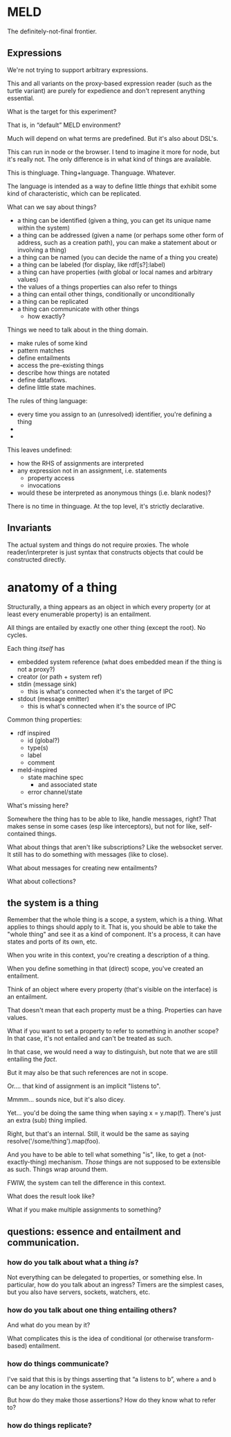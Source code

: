 # MELD

The definitely-not-final frontier.

## Expressions

We're not trying to support arbitrary expressions.

This and all variants on the proxy-based expression reader (such as the turtle
variant) are purely for expedience and don't represent anything essential.

What is the target for this experiment?

That is, in “default” MELD environment?

Much will depend on what terms are predefined.  But it's also about DSL's.

This can run in node or the browser.  I tend to imagine it more for node, but
it's really not.  The only difference is in what kind of things are available.

This is thingluage.  Thing+language.  Thanguage.  Whatever.

The language is intended as a way to define little *things* that exhibit some
kind of characteristic, which can be replicated.

What can we say about things?
- a thing can be identified (given a thing, you can get its unique name within
  the system)
- a thing can be addressed (given a name (or perhaps some other form of address,
  such as a creation path), you can make a statement about or involving a thing)
- a thing can be named (you can decide the name of a thing you create)
- a thing can be labeled (for display, like rdf[s?]:label)
- a thing can have properties (with global or local names and arbitrary values)
- the values of a things properties can also refer to things
- a thing can entail other things, conditionally or unconditionally
- a thing can be replicated
- a thing can communicate with other things
  - how exactly?

Things we need to talk about in the thing domain.
- make rules of some kind
- pattern matches
- define entailments
- access the pre-existing things
- describe how things are notated
- define dataflows.
- define little state machines.

The rules of thing language:
- every time you assign to an (unresolved) identifier, you're defining a thing
- 
- 

This leaves undefined:
- how the RHS of assignments are interpreted
- any expression not in an assignment, i.e. statements
  - property access
  - invocations
- would these be interpreted as anonymous things (i.e. blank nodes)?

There is no time in thinguage.  At the top level, it's strictly declarative.

## Invariants

The actual system and things do not require proxies.  The whole
reader/interpreter is just syntax that constructs objects that could be
constructed directly.

# anatomy of a thing

Structurally, a thing appears as an object in which every property (or at least
every enumerable property) is an entailment.

All things are entailed by exactly one other thing (except the root).  No
cycles.

Each thing *itself* has
- embedded system reference (what does embedded mean if the thing is not a
  proxy?)
- creator (or path + system ref)
- stdin (message sink)
  - this is what's connected when it's the target of IPC
- stdout (message emitter)
  - this is what's connected when it's the source of IPC

Common thing properties:
- rdf inspired
  - id (global?)
  - type(s)
  - label
  - comment
- meld-inspired
  - state machine spec
    - and associated state
  - error channel/state
  
What's missing here?

Somewhere the thing has to be able to like, handle messages, right?  That makes
sense in some cases (esp like interceptors), but not for like, self-contained
things.

What about things that aren't like subscriptions?  Like the websocket server.
It still has to do something with messages (like to close).

What about messages for creating new entailments?

What about collections?




## the system is a thing

Remember that the whole thing is a scope, a system, which is a thing.  What
applies to things should apply to it.  That is, you should be able to take the
"whole thing" and see it as a kind of component.  It's a process, it can have
states and ports of its own, etc.

When you write in this context, you're creating a description of a thing.

When you define something in that (direct) scope, you've created an entailment.

Think of an object where every property (that's visible on the interface) is an
entailment.

That doesn't mean that each property must be a thing.  Properties can have
values.

What if you want to set a property to refer to something in another scope?  In
that case, it's not entailed and can't be treated as such.

In that case, we would need a way to distinguish, but note that we are still
entailing the *fact*.

But it may also be that such references are not in scope.

Or.... that kind of assignment is an implicit "listens to".

Mmmm... sounds nice, but it's also dicey.

Yet... you'd be doing the same thing when saying x = y.map(f).  There's just an
extra (sub) thing implied.

Right, but that's an internal.  Still, it would be the same as saying
resolve('/some/thing').map(foo).

And you have to be able to tell what something "is", like, to get a
(not-exactly-thing) mechanism.  *Those* things are not supposed to be extensible
as such.  Things wrap around them.

FWIW, the system can tell the difference in this context.

What does the result look like?

What if you make multiple assignments to something?


## questions: essence and entailment and communication.


### how do you talk about what a thing *is*?

Not everything can be delegated to properties, or something else.  In
particular, how do you talk about an ingress?  Timers are the simplest cases,
but you also have servers, sockets, watchers, etc.

### how do you talk about one thing entailing others?

And what do you mean by it?

What complicates this is the idea of conditional (or otherwise transform-based)
entailment.

### how do things communicate?

I've said that this is by things asserting that “a listens to b”, where `a` and
`b` can be any location in the system.

But how do they make those assertions?  How do they know what to refer to?

### how do things replicate?


